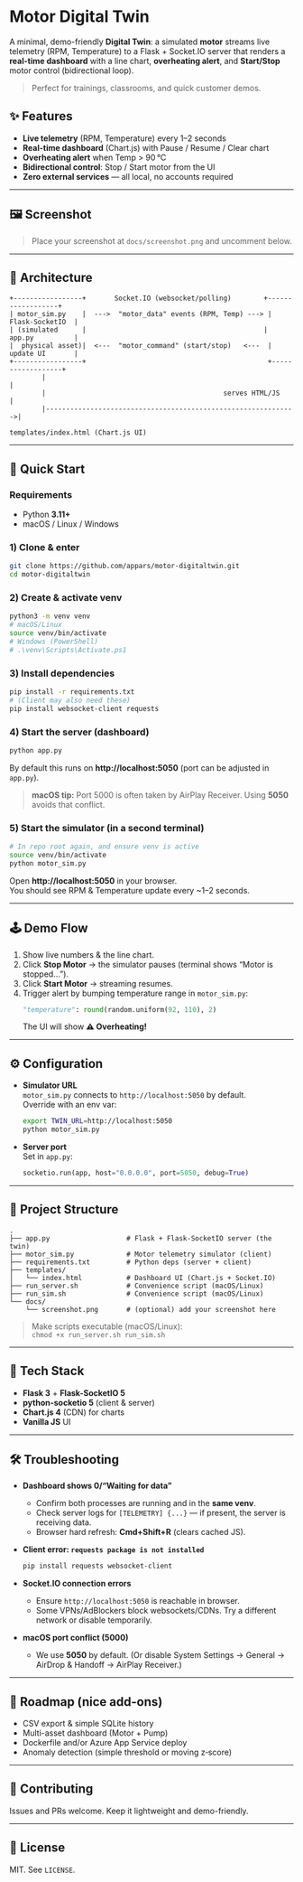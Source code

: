 # Motor Digital Twin

A minimal, demo-friendly **Digital Twin**: a simulated **motor** streams live telemetry (RPM, Temperature) to a Flask + Socket.IO server that renders a **real-time dashboard** with a line chart, **overheating alert**, and **Start/Stop** motor control (bidirectional loop).

> Perfect for trainings, classrooms, and quick customer demos.

## ✨ Features

- **Live telemetry** (RPM, Temperature) every 1–2 seconds  
- **Real-time dashboard** (Chart.js) with Pause / Resume / Clear chart  
- **Overheating alert** when Temp > 90 °C  
- **Bidirectional control**: Stop / Start motor from the UI  
- **Zero external services** — all local, no accounts required

---

## 🖼️ Screenshot

> Place your screenshot at `docs/screenshot.png` and uncomment below.

<!-- ![Dashboard](docs/screenshot.png) -->

---

## 🧱 Architecture

```
+-----------------+       Socket.IO (websocket/polling)        +------------------+
| motor_sim.py    |  --->  "motor_data" events (RPM, Temp) ---> |  Flask-SocketIO  |
| (simulated      |                                            |  app.py          |
|  physical asset)|  <---  "motor_command" (start/stop)   <---  |  update UI       |
+-----------------+                                             +------------------+
        |                                                               |
        |                                            serves HTML/JS     |
        |-------------------------------------------------------------->|
                                                             templates/index.html (Chart.js UI)
```

---

## 🚀 Quick Start

### Requirements
- Python **3.11+**
- macOS / Linux / Windows

### 1) Clone & enter
```bash
git clone https://github.com/appars/motor-digitaltwin.git
cd motor-digitaltwin
```

### 2) Create & activate venv
```bash
python3 -m venv venv
# macOS/Linux
source venv/bin/activate
# Windows (PowerShell)
# .\venv\Scripts\Activate.ps1
```

### 3) Install dependencies
```bash
pip install -r requirements.txt
# (Client may also need these)
pip install websocket-client requests
```

### 4) Start the server (dashboard)
```bash
python app.py
```
By default this runs on **http://localhost:5050** (port can be adjusted in `app.py`).

> **macOS tip:** Port 5000 is often taken by AirPlay Receiver. Using **5050** avoids that conflict.

### 5) Start the simulator (in a second terminal)
```bash
# In repo root again, and ensure venv is active
source venv/bin/activate
python motor_sim.py
```

Open **http://localhost:5050** in your browser.  
You should see RPM & Temperature update every ~1–2 seconds.

---

## 🕹️ Demo Flow

1. Show live numbers & the line chart.  
2. Click **Stop Motor** → the simulator pauses (terminal shows “Motor is stopped…”).  
3. Click **Start Motor** → streaming resumes.  
4. Trigger alert by bumping temperature range in `motor_sim.py`:
   ```python
   "temperature": round(random.uniform(92, 110), 2)
   ```
   The UI will show **⚠️ Overheating!**

---

## ⚙️ Configuration

- **Simulator URL**  
  `motor_sim.py` connects to `http://localhost:5050` by default.  
  Override with an env var:
  ```bash
  export TWIN_URL=http://localhost:5050
  python motor_sim.py
  ```

- **Server port**  
  Set in `app.py`:
  ```python
  socketio.run(app, host="0.0.0.0", port=5050, debug=True)
  ```

---

## 📁 Project Structure

```
.
├── app.py                   # Flask + Flask-SocketIO server (the twin)
├── motor_sim.py             # Motor telemetry simulator (client)
├── requirements.txt         # Python deps (server + client)
├── templates/
│   └── index.html           # Dashboard UI (Chart.js + Socket.IO)
├── run_server.sh            # Convenience script (macOS/Linux)
├── run_sim.sh               # Convenience script (macOS/Linux)
└── docs/
    └── screenshot.png       # (optional) add your screenshot here
```

> Make scripts executable (macOS/Linux):  
> `chmod +x run_server.sh run_sim.sh`

---

## 🧩 Tech Stack

- **Flask 3** + **Flask-SocketIO 5**
- **python-socketio 5** (client & server)
- **Chart.js 4** (CDN) for charts
- **Vanilla JS** UI

---

## 🛠️ Troubleshooting

- **Dashboard shows 0/“Waiting for data”**  
  - Confirm both processes are running and in the **same venv**.  
  - Check server logs for `[TELEMETRY] {...}` — if present, the server is receiving data.  
  - Browser hard refresh: **Cmd+Shift+R** (clears cached JS).

- **Client error: `requests package is not installed`**
  ```bash
  pip install requests websocket-client
  ```

- **Socket.IO connection errors**  
  - Ensure `http://localhost:5050` is reachable in browser.  
  - Some VPNs/AdBlockers block websockets/CDNs. Try a different network or disable temporarily.

- **macOS port conflict (5000)**  
  - We use **5050** by default. (Or disable System Settings → General → AirDrop & Handoff → AirPlay Receiver.)

---

## 🧭 Roadmap (nice add-ons)

- CSV export & simple SQLite history  
- Multi-asset dashboard (Motor + Pump)  
- Dockerfile and/or Azure App Service deploy  
- Anomaly detection (simple threshold or moving z‑score)

---

## 🤝 Contributing

Issues and PRs welcome. Keep it lightweight and demo-friendly.

---

## 📜 License

MIT. See `LICENSE`.
